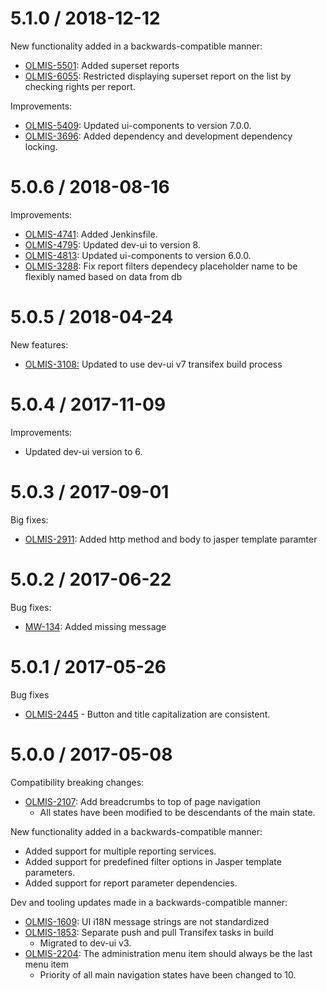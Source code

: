 5.1.0 / 2018-12-12
==================

New functionality added in a backwards-compatible manner:
* [OLMIS-5501](https://openlmis.atlassian.net/browse/OLMIS-5501): Added superset reports
* [OLMIS-6055](https://openlmis.atlassian.net/browse/OLMIS-6055): Restricted displaying superset report on the list by checking rights per report.

Improvements:
* [OLMIS-5409](https://openlmis.atlassian.net/browse/OLMIS-5409): Updated ui-components to version 7.0.0.
* [OLMIS-3696](https://openlmis.atlassian.net/browse/OLMIS-3696): Added dependency and development dependency locking.

5.0.6 / 2018-08-16
==================

Improvements:
* [OLMIS-4741](https://openlmis.atlassian.net/browse/OLMIS-4741): Added Jenkinsfile.
* [OLMIS-4795](https://openlmis.atlassian.net/browse/OLMIS-4795): Updated dev-ui to version 8.
* [OLMIS-4813](https://openlmis.atlassian.net/browse/OLMIS-4813): Updated ui-components to version 6.0.0.
* [OLMIS-3288](https://openlmis.atlassian.net/browse/OLMIS-3288): Fix report filters dependecy placeholder name to be flexibly named based on data from db

5.0.5 / 2018-04-24
==================

New features:
* [OLMIS-3108:](https://openlmis.atlassian.net/browse/OLMIS-3108) Updated to use dev-ui v7 transifex build process

5.0.4 / 2017-11-09
==================

Improvements:
* Updated dev-ui version to 6.

5.0.3 / 2017-09-01
==================

Big fixes:
* [OLMIS-2911](https://openlmis.atlassian.net/browse/OLMIS-2911): Added http method and body to jasper template paramter

5.0.2 / 2017-06-22
==================

Bug fixes:
* [MW-134](https://openlmis.atlassian.net/browse/MW-134): Added missing message


5.0.1 / 2017-05-26
==================

Bug fixes
* [OLMIS-2445](https://openlmis.atlassian.net/browse/OLMIS-2445) - Button and title capitalization are consistent.

5.0.0 / 2017-05-08
==================

Compatibility breaking changes:
* [OLMIS-2107](https://openlmis.atlassian.net/browse/OLMIS-2107): Add breadcrumbs to top of page navigation
  * All states have been modified to be descendants of the main state.

New functionality added in a backwards-compatible manner:
* Added support for multiple reporting services.
* Added support for predefined filter options in Jasper template parameters.
* Added support for report parameter dependencies.

Dev and tooling updates made in a backwards-compatible manner:
* [OLMIS-1609](https://openlmis.atlassian.net/browse/OLMIS-1609): UI i18N message strings are not standardized
* [OLMIS-1853](https://openlmis.atlassian.net/browse/OLMIS-1853): Separate push and pull Transifex tasks in build
  * Migrated to dev-ui v3.
* [OLMIS-2204](https://openlmis.atlassian.net/browse/OLMIS-2204): The administration menu item should always be the last menu item
  * Priority of all main navigation states have been changed to 10.
